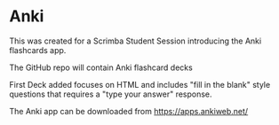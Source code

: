 # Anki

This was created for a Scrimba Student Session introducing the Anki flashcards app.

The GitHub repo will contain Anki flashcard decks

First Deck added focuses on HTML and includes "fill in the blank" style questions that requires a "type your answer" response.

The Anki app can be downloaded from https://apps.ankiweb.net/
